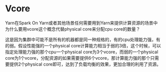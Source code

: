# Vcore
Yarn在Spark On Yarn或者其他场景任何需要用到Yarn来提供计算资源的场景中为什么要用vcore这个概念代替physical core来分配cpu core的数量？

这是因为集群中可能不是所有的机器都是同一种规格的，有的cpu处理能力强，有的弱。假设性能强的一个physical core计算能力相当于弱的3倍，这个时候，可以指定处理能力强的那个cpu一个physical core为3个vcore，而弱的一个physical core为1个vcore，分配资源的如果需要提供6个vcore，那计算能力强的那个只需要提供2个physical core即可，达到了负载均衡的效果，更加合理的利用了资源。
